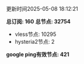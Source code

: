 更新时间2025-05-08 18:12:21

**总订阅: 160**
**总节点: 32754**
- vless节点: 10295
- hysteria2节点: 2

**google ping有效节点: 421**
